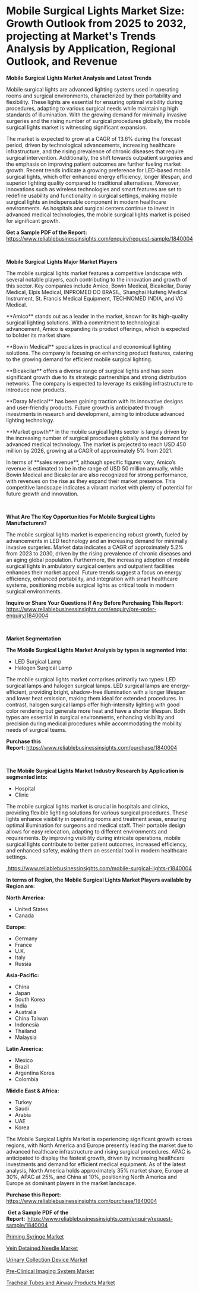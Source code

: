 <p><h1>Mobile Surgical Lights Market Size: Growth Outlook from 2025 to 2032, projecting at Market's Trends Analysis by Application, Regional Outlook, and Revenue</h1></p><p><strong>Mobile Surgical Lights Market Analysis and Latest Trends</strong></p>
<p><p>Mobile surgical lights are advanced lighting systems used in operating rooms and surgical environments, characterized by their portability and flexibility. These lights are essential for ensuring optimal visibility during procedures, adapting to various surgical needs while maintaining high standards of illumination. With the growing demand for minimally invasive surgeries and the rising number of surgical procedures globally, the mobile surgical lights market is witnessing significant expansion.</p><p>The market is expected to grow at a CAGR of 13.6% during the forecast period, driven by technological advancements, increasing healthcare infrastructure, and the rising prevalence of chronic diseases that require surgical intervention. Additionally, the shift towards outpatient surgeries and the emphasis on improving patient outcomes are further fueling market growth. Recent trends indicate a growing preference for LED-based mobile surgical lights, which offer enhanced energy efficiency, longer lifespan, and superior lighting quality compared to traditional alternatives. Moreover, innovations such as wireless technologies and smart features are set to redefine usability and functionality in surgical settings, making mobile surgical lights an indispensable component in modern healthcare environments. As hospitals and surgical centers continue to invest in advanced medical technologies, the mobile surgical lights market is poised for significant growth.</p></p>
<p><strong>Get a Sample PDF of the Report:&nbsp;</strong> <a href="https://www.reliablebusinessinsights.com/enquiry/request-sample/1840004?utm_campaign=84&utm_medium=2&utm_source=Github&utm_content=ia&utm_term=03032025&utm_id=mobile-surgical-lights">https://www.reliablebusinessinsights.com/enquiry/request-sample/1840004</a></p>
<p>&nbsp;</p>
<p><strong>Mobile Surgical Lights Major Market Players</strong></p>
<p><p>The mobile surgical lights market features a competitive landscape with several notable players, each contributing to the innovation and growth of this sector. Key companies include Amico, Bowin Medical, Bicakcilar, Daray Medical, Elpis Medical, INPROMED DO BRASIL, Shanghai Huifeng Medical Instrument, St. Francis Medical Equipment, TECHNOMED INDIA, and VG Medical.</p><p>**Amico** stands out as a leader in the market, known for its high-quality surgical lighting solutions. With a commitment to technological advancement, Amico is expanding its product offerings, which is expected to bolster its market share.</p><p>**Bowin Medical** specializes in practical and economical lighting solutions. The company is focusing on enhancing product features, catering to the growing demand for efficient mobile surgical lighting.</p><p>**Bicakcilar** offers a diverse range of surgical lights and has seen significant growth due to its strategic partnerships and strong distribution networks. The company is expected to leverage its existing infrastructure to introduce new products.</p><p>**Daray Medical** has been gaining traction with its innovative designs and user-friendly products. Future growth is anticipated through investments in research and development, aiming to introduce advanced lighting technology.</p><p>**Market growth** in the mobile surgical lights sector is largely driven by the increasing number of surgical procedures globally and the demand for advanced medical technology. The market is projected to reach USD 450 million by 2026, growing at a CAGR of approximately 5% from 2021.</p><p>In terms of **sales revenue**, although specific figures vary, Amico’s revenue is estimated to be in the range of USD 50 million annually, while Bowin Medical and Bicakcilar are also recognized for strong performance, with revenues on the rise as they expand their market presence. This competitive landscape indicates a vibrant market with plenty of potential for future growth and innovation.</p></p>
<p>&nbsp;</p>
<p><strong>What Are The Key Opportunities For Mobile Surgical Lights Manufacturers?</strong></p>
<p><p>The mobile surgical lights market is experiencing robust growth, fueled by advancements in LED technology and an increasing demand for minimally invasive surgeries. Market data indicates a CAGR of approximately 5.2% from 2023 to 2030, driven by the rising prevalence of chronic diseases and an aging global population. Furthermore, the increasing adoption of mobile surgical lights in ambulatory surgical centers and outpatient facilities enhances their market appeal. Future trends suggest a focus on energy efficiency, enhanced portability, and integration with smart healthcare systems, positioning mobile surgical lights as critical tools in modern surgical environments.</p></p>
<p><strong>Inquire or Share Your Questions If Any Before Purchasing This Report:</strong> <a href="https://www.reliablebusinessinsights.com/enquiry/pre-order-enquiry/1840004?utm_campaign=84&utm_medium=2&utm_source=Github&utm_content=ia&utm_term=03032025&utm_id=mobile-surgical-lights">https://www.reliablebusinessinsights.com/enquiry/pre-order-enquiry/1840004</a></p>
<p>&nbsp;</p>
<p><strong>Market Segmentation</strong></p>
<p><strong>The Mobile Surgical Lights Market Analysis by types is segmented into:</strong></p>
<p><ul><li>LED Surgical Lamp</li><li>Halogen Surgical Lamp</li></ul></p>
<p><p>The mobile surgical lights market comprises primarily two types: LED surgical lamps and halogen surgical lamps. LED surgical lamps are energy-efficient, providing bright, shadow-free illumination with a longer lifespan and lower heat emission, making them ideal for extended procedures. In contrast, halogen surgical lamps offer high-intensity lighting with good color rendering but generate more heat and have a shorter lifespan. Both types are essential in surgical environments, enhancing visibility and precision during medical procedures while accommodating the mobility needs of surgical teams.</p></p>
<p><strong>Purchase this Report:&nbsp;</strong><a href="https://www.reliablebusinessinsights.com/purchase/1840004?utm_campaign=84&utm_medium=2&utm_source=Github&utm_content=ia&utm_term=03032025&utm_id=mobile-surgical-lights">https://www.reliablebusinessinsights.com/purchase/1840004</a></p>
<p>&nbsp;</p>
<p><strong>The Mobile Surgical Lights Market Industry Research by Application is segmented into:</strong></p>
<p><ul><li>Hospital</li><li>Clinic</li></ul></p>
<p><p>The mobile surgical lights market is crucial in hospitals and clinics, providing flexible lighting solutions for various surgical procedures. These lights enhance visibility in operating rooms and treatment areas, ensuring optimal illumination for surgeons and medical staff. Their portable design allows for easy relocation, adapting to different environments and requirements. By improving visibility during intricate operations, mobile surgical lights contribute to better patient outcomes, increased efficiency, and enhanced safety, making them an essential tool in modern healthcare settings.</p></p>
<p><a href="https://www.reliablebusinessinsights.com/mobile-surgical-lights-r1840004?utm_campaign=84&utm_medium=2&utm_source=Github&utm_content=ia&utm_term=03032025&utm_id=mobile-surgical-lights">&nbsp;https://www.reliablebusinessinsights.com/mobile-surgical-lights-r1840004</a></p>
<p><strong>In terms of Region, the Mobile Surgical Lights Market Players available by Region are:</strong></p>
<p>
    <p> <strong> North America: </strong>
        <ul>
            <li>United States</li>
            <li>Canada</li>
        </ul>
        </p> 
    <p> <strong> Europe: </strong>
        <ul>
            <li>Germany</li>
            <li>France</li>
            <li>U.K.</li>
            <li>Italy</li>
            <li>Russia</li>
        </ul>
        </p> 
    <p> <strong> Asia-Pacific: </strong>
        <ul>
            <li>China</li>
            <li>Japan</li>
            <li>South Korea</li>
            <li>India</li>
            <li>Australia</li>
            <li>China Taiwan</li>
            <li>Indonesia</li>
            <li>Thailand</li>
            <li>Malaysia</li>
        </ul>
        </p> 
    <p> <strong> Latin America: </strong>
        <ul>
            <li>Mexico</li>
            <li>Brazil</li>
            <li>Argentina Korea</li>
            <li>Colombia</li>
        </ul>
        </p> 
    <p> <strong> Middle East & Africa: </strong>
        <ul>
            <li>Turkey</li>
            <li>Saudi</li>
            <li>Arabia</li>
            <li>UAE</li>
            <li>Korea</li>
        </ul>
    </p>
    </p>
<p><p>The Mobile Surgical Lights Market is experiencing significant growth across regions, with North America and Europe presently leading the market due to advanced healthcare infrastructure and rising surgical procedures. APAC is anticipated to display the fastest growth, driven by increasing healthcare investments and demand for efficient medical equipment. As of the latest analysis, North America holds approximately 35% market share, Europe at 30%, APAC at 25%, and China at 10%, positioning North America and Europe as dominant players in the market landscape.</p></p>
<p><strong>Purchase this Report: </strong><a href="https://www.reliablebusinessinsights.com/purchase/1840004?utm_campaign=84&utm_medium=2&utm_source=Github&utm_content=ia&utm_term=03032025&utm_id=mobile-surgical-lights">https://www.reliablebusinessinsights.com/purchase/1840004</a></p>
<p>&nbsp;<strong>Get a Sample PDF of the Report:&nbsp;&nbsp;</strong><a href="https://www.reliablebusinessinsights.com/enquiry/request-sample/1840004?utm_campaign=84&utm_medium=2&utm_source=Github&utm_content=ia&utm_term=03032025&utm_id=mobile-surgical-lights">https://www.reliablebusinessinsights.com/enquiry/request-sample/1840004</a></p>
<p><strong></strong></p>
<p><p><a href="https://github.com/watzondechao/Market-Research-Report-List-1/blob/main/priming-syringe-market.md?utm_campaign=84&utm_medium=2&utm_source=Github&utm_content=ia&utm_term=03032025&utm_id=mobile-surgical-lights">Priming Syringe Market</a></p><p><a href="https://github.com/phephezxnf/Market-Research-Report-List-1/blob/main/vein-detained-needle-market.md?utm_campaign=84&utm_medium=2&utm_source=Github&utm_content=ia&utm_term=03032025&utm_id=mobile-surgical-lights">Vein Detained Needle Market</a></p><p><a href="https://github.com/iroldilom/Market-Research-Report-List-1/blob/main/urinary-collection-device-market.md?utm_campaign=84&utm_medium=2&utm_source=Github&utm_content=ia&utm_term=03032025&utm_id=mobile-surgical-lights">Urinary Collection Device Market</a></p><p><a href="https://github.com/pidlisseas/Market-Research-Report-List-1/blob/main/pre-clinical-imaging-system-market.md?utm_campaign=84&utm_medium=2&utm_source=Github&utm_content=ia&utm_term=03032025&utm_id=mobile-surgical-lights">Pre-Clinical Imaging System Market</a></p><p><a href="https://github.com/chkrselia/Market-Research-Report-List-1/blob/main/tracheal-tubes-and-airway-products-market.md?utm_campaign=84&utm_medium=2&utm_source=Github&utm_content=ia&utm_term=03032025&utm_id=mobile-surgical-lights">Tracheal Tubes and Airway Products Market</a></p></p>